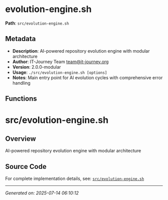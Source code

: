 # evolution-engine.sh

**Path**: `src/evolution-engine.sh`

## Metadata

- **Description**: AI-powered repository evolution engine with modular architecture
- **Author**: IT-Journey Team <team@it-journey.org>
- **Version**: 2.0.0-modular
- **Usage**: `./src/evolution-engine.sh [options]`
- **Notes**: Main entry point for AI evolution cycles with comprehensive error handling

## Functions

# src/evolution-engine.sh

## Overview

AI-powered repository evolution engine with modular architecture


## Source Code

For complete implementation details, see: [`src/evolution-engine.sh`](../../src/evolution-engine.sh)

---
*Generated on: 2025-07-14 06:10:12*
